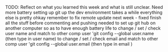 TODO: Reflect on what you learned this week and what is still unclear.
Need more battery 
setting up git up the dev environment takes a while 
everything else is pretty ohkay 
remember to fix remote update next week - fixed
finish all the stuff before commenting and pushing 
needed to set up git hub on another computer so as to have enough battery life
to change / set / check user name and match to other comp user 'git config --global user.name (then type in user name)
to change / set / check email and match to other comp user 'git config --global user.email (then type in email )